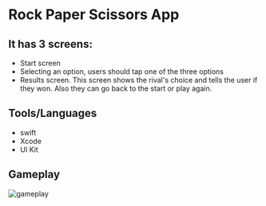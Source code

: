 # Rock Paper Scissors App


## It has 3 screens:
- Start screen
- Selecting an option, users should tap one of the three options
- Results screen. This screen shows the rival's choice and tells the user if they won. Also they can go back to the start or play again.


## Tools/Languages
- swift
- Xcode
- UI Kit

## Gameplay

![gameplay](gameplay.gif)

